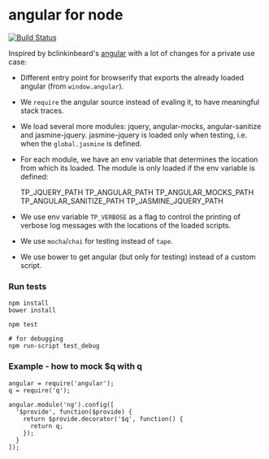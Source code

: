 angular for node
================

[![Build Status](https://travis-ci.org/tepez/angular.svg?branch=master)](https://travis-ci.org/tepez/angular)


Inspired by bclinkinbeard's [angular](https://github.com/bclinkinbeard/angular) with a lot of changes for a private use case:

* Different entry point for browserify that exports the already loaded angular (from `window.angular`).

* We `require` the angular source instead of evaling it, to have meaningful stack traces.

* We load several more modules: jquery, angular-mocks, angular-sanitize and jasmine-jquery. jasmine-jquery is loaded only when testing, i.e. when the `global.jasmine` is defined.
 
* For each module, we have an env variable that determines the location from which its loaded. The module is only loaded if the env variable is defined:


    TP_JQUERY_PATH
    TP_ANGULAR_PATH
    TP_ANGULAR_MOCKS_PATH
    TP_ANGULAR_SANITIZE_PATH
    TP_JASMINE_JQUERY_PATH


* We use env variable `TP_VERBOSE` as a flag to control the printing of verbose log messages with the locations of the loaded scripts.

* We use `mocha`/`chai` for testing instead of `tape`.

* We use bower to get angular (but only for testing) instead of a custom script. 

### Run tests

    npm install
    bower install

    npm test
    
    # for debugging
    npm run-script test_debug


### Example - how to mock $q with q

    angular = require('angular');
    q = require('q');
    
    angular.module('ng').config([
      '$provide', function($provide) {
        return $provide.decorator('$q', function() {
          return q;
        });
      }
    ]);
